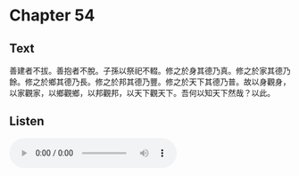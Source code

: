 # Chapter 54

## Text

善建者不拔。善抱者不脫。子孫以祭祀不輟。修之於身其德乃真。修之於家其德乃餘。修之於鄉其德乃長。修之於邦其德乃豐。修之於天下其德乃普。故以身觀身，以家觀家，以鄉觀鄉，以邦觀邦，以天下觀天下。吾何以知天下然哉？以此。

## Listen

<audio controls>
  <source src="./generated_audio/daodejing_54.wav" type="audio/wav">
  Your browser does not support the audio element.
</audio>
